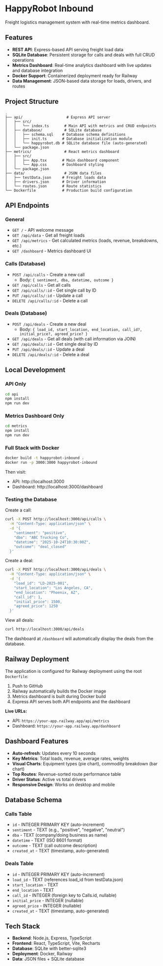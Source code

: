 # HappyRobot Inbound

Freight logistics management system with real-time metrics dashboard.

## Features

- **REST API**: Express-based API serving freight load data
- **SQLite Database**: Persistent storage for calls and deals with full CRUD operations
- **Metrics Dashboard**: Real-time analytics dashboard with live updates and database integration
- **Docker Support**: Containerized deployment ready for Railway
- **Data Management**: JSON-based data storage for loads, drivers, and routes

## Project Structure

```
.
├── api/                    # Express API server
│   ├── src/
│   │   └── index.ts       # Main API with metrics and CRUD endpoints
│   ├── database/          # SQLite database
│   │   ├── schema.sql    # Database schema definitions
│   │   ├── init.ts       # Database initialization module
│   │   └── happyrobot.db # SQLite database file (auto-generated)
│   └── package.json
├── metrics/               # React metrics dashboard
│   ├── src/
│   │   ├── App.tsx       # Main dashboard component
│   │   └── App.css       # Dashboard styling
│   └── package.json
├── data/                  # JSON data files
│   ├── testData.json     # Freight loads data
│   ├── drivers.json      # Driver information
│   └── routes.json       # Route statistics
└── Dockerfile            # Production build configuration
```

## API Endpoints

### General
- `GET /` - API welcome message
- `GET /api/data` - Get all freight loads
- `GET /api/metrics` - Get calculated metrics (loads, revenue, breakdowns, etc.)
- `GET /dashboard` - Metrics dashboard UI

### Calls (Database)
- `POST /api/calls` - Create a new call
  - Body: `{ sentiment, dba, datetime, outcome }`
- `GET /api/calls` - Get all calls
- `GET /api/calls/:id` - Get single call by ID
- `PUT /api/calls/:id` - Update a call
- `DELETE /api/calls/:id` - Delete a call

### Deals (Database)
- `POST /api/deals` - Create a new deal
  - Body: `{ load_id, start_location, end_location, call_id?, initial_price?, agreed_price? }`
- `GET /api/deals` - Get all deals (with call information via JOIN)
- `GET /api/deals/:id` - Get single deal by ID
- `PUT /api/deals/:id` - Update a deal
- `DELETE /api/deals/:id` - Delete a deal

## Local Development

### API Only
```bash
cd api
npm install
npm run dev
```

### Metrics Dashboard Only
```bash
cd metrics
npm install
npm run dev
```

### Full Stack with Docker
```bash
docker build -t happyrobot-inbound .
docker run -p 3000:3000 happyrobot-inbound
```

Then visit:
- API: http://localhost:3000
- Dashboard: http://localhost:3000/dashboard

### Testing the Database

Create a call:
```bash
curl -X POST http://localhost:3000/api/calls \
  -H "Content-Type: application/json" \
  -d '{
    "sentiment": "positive",
    "dba": "ABC Trucking Co",
    "datetime": "2025-10-24T10:30:00Z",
    "outcome": "deal_closed"
  }'
```

Create a deal:
```bash
curl -X POST http://localhost:3000/api/deals \
  -H "Content-Type: application/json" \
  -d '{
    "load_id": "LD-2025-001",
    "start_location": "Los Angeles, CA",
    "end_location": "Phoenix, AZ",
    "call_id": 1,
    "initial_price": 1500,
    "agreed_price": 1250
  }'
```

View all deals:
```bash
curl http://localhost:3000/api/deals
```

The dashboard at `/dashboard` will automatically display the deals from the database.

## Railway Deployment

The application is configured for Railway deployment using the root `Dockerfile`:

1. Push to GitHub
2. Railway automatically builds the Docker image
3. Metrics dashboard is built during Docker build
4. Express API serves both API endpoints and the dashboard

**Live URLs:**
- API: `https://your-app.railway.app/api/metrics`
- Dashboard: `https://your-app.railway.app/dashboard`

## Dashboard Features

- **Auto-refresh**: Updates every 10 seconds
- **Key Metrics**: Total loads, revenue, average rates, weights
- **Visual Charts**: Equipment types (pie chart), commodity breakdown (bar chart)
- **Top Routes**: Revenue-sorted route performance table
- **Driver Status**: Active vs total drivers
- **Responsive Design**: Works on desktop and mobile

## Database Schema

### Calls Table
- `id` - INTEGER PRIMARY KEY (auto-increment)
- `sentiment` - TEXT (e.g., "positive", "negative", "neutral")
- `dba` - TEXT (company/doing business as name)
- `datetime` - TEXT (ISO 8601 format)
- `outcome` - TEXT (call outcome description)
- `created_at` - TEXT (timestamp, auto-generated)

### Deals Table
- `id` - INTEGER PRIMARY KEY (auto-increment)
- `load_id` - TEXT (references load_id from testData.json)
- `start_location` - TEXT
- `end_location` - TEXT
- `call_id` - INTEGER (foreign key to Calls.id, nullable)
- `initial_price` - INTEGER (nullable)
- `agreed_price` - INTEGER (nullable)
- `created_at` - TEXT (timestamp, auto-generated)

## Tech Stack

- **Backend**: Node.js, Express, TypeScript
- **Frontend**: React, TypeScript, Vite, Recharts
- **Database**: SQLite with better-sqlite3
- **Deployment**: Docker, Railway
- **Data**: JSON files + SQLite database

